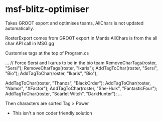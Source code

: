 # msf-blitz-optimiser
Takes GROOT export and optimises teams, AllChars is not updated automatically.

RosterExport comes from GROOT export in Mantis
AllChars is from the all char API call in MSG.gg

Customise tags at the top of Program.cs

...
// Force Sersi and Ikarus to be in the bio team
RemoveCharTags(roster, "Sersi");
RemoveCharTags(roster, "Ikaris");
AddTagToChar(roster, "Sersi", "Bio");
AddTagToChar(roster, "Ikaris", "Bio");

AddTagToChar(roster, "Thanos", "BlackOrder");
AddTagToChar(roster, "Namor", "XFactor");
AddTagToChar(roster, "She-Hulk", "FantasticFour");
AddTagToChar(roster, "Scarlet Witch", "DarkHunter");
...

Then characters are sorted Tag > Power

- This isn't a non coder friendly solution

